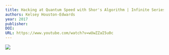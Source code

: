```yaml
---
title: Hacking at Quantum Speed with Shor's Algorithm | Infinite Series
authors: Kelsey Houston-Edwards
year: 2017
publisher: 
DOI: 
URL: https://www.youtube.com/watch?v=wUwZZaI5u0c
---
```


![](https://www.youtube.com/watch?v=wUwZZaI5u0c)

